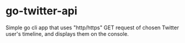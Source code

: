 # go-twitter-api

Simple go cli app that uses "http/https" GET request of chosen Twitter user's timeline, and displays them on the console.
